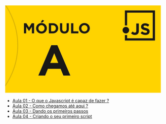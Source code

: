 ![](moduloA.jpg)

- [Aula 01 - O que o Javascript é capaz de fazer ?](Aula01/)
- [Aula 02 - Como chegamos até aqui ?](Aula02/)
- [Aula 03 - Dando os primeiros passos](Aula03/)
- [Aula 04 - Criando o seu primeiro script](Aula04/)
